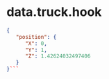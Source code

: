 # data.truck.hook

```json
{
   "position": {
      "X": 0,
      "Y": 1,
      "Z": 1.42624032497406
   }
}```
